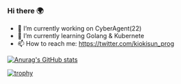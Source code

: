 ### Hi there 🌍


- 🔭 I’m currently working on CyberAgent(22)
- 🌱 I’m currently learning Golang & Kubernete
- 📫 How to reach me: https://twitter.com/kiokisun_prog


[![Anurag's GitHub stats](https://github-readme-stats.vercel.app/api?username=kajirita2002)](https://github.com/kajirita2002/github-readme-stats)

[![trophy](https://github-profile-trophy.vercel.app/?username=kajirita2002)](https://github.com/kajirita2002/github-profile-trophy)
